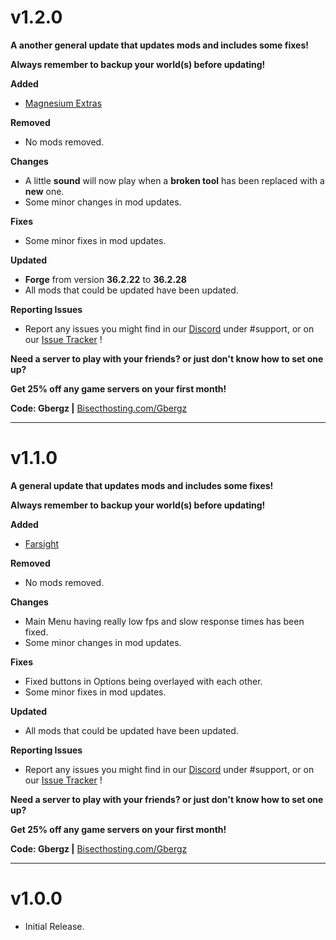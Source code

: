 <h1>v1.2.0</h1>

**A another general update that updates mods and includes some fixes!**

**Always remember to backup your world(s) before updating!**


**Added**
- [Magnesium Extras](https://www.curseforge.com/minecraft/mc-mods/magnesium-extras)


**Removed**
- No mods removed.


**Changes**
- A little **sound** will now play when a **broken tool** has been replaced with a **new** one.
- Some minor changes in mod updates.


**Fixes**
- Some minor fixes in mod updates.


**Updated**
- **Forge** from version **36.2.22** to **36.2.28**
- All mods that could be updated have been updated.


**Reporting Issues**
- Report any issues you might find in our [Discord](https://discord.io/TeamTNP) under #support, or on our [Issue Tracker](https://github.com/The-Nexus-Project/Limitless-V-Echoes/issues) !



**Need a server to play with your friends? or just don't know how to set one up?**

**Get 25% off any game servers on your first month!**

**Code: Gbergz |** [Bisecthosting.com/Gbergz](https://bisecthosting.com/gbergz)

---------------

<h1>v1.1.0</h1>

**A general update that updates mods and includes some fixes!**

**Always remember to backup your world(s) before updating!**


**Added**
- [Farsight](https://www.curseforge.com/minecraft/mc-mods/farsight)


**Removed**
- No mods removed.


**Changes**
- Main Menu having really low fps and slow response times has been fixed.
- Some minor changes in mod updates.


**Fixes**
- Fixed buttons in Options being overlayed with each other.
- Some minor fixes in mod updates.


**Updated**
- All mods that could be updated have been updated.


**Reporting Issues**
- Report any issues you might find in our [Discord](https://discord.io/TeamTNP) under #support, or on our [Issue Tracker](https://github.com/The-Nexus-Project/Limitless-V-Echoes/issues) !



**Need a server to play with your friends? or just don't know how to set one up?**

**Get 25% off any game servers on your first month!**

**Code: Gbergz |** [Bisecthosting.com/Gbergz](https://bisecthosting.com/gbergz)

---------------

<h1>v1.0.0</h1>

- Initial Release.
